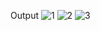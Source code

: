 Output
![1](https://github.com/user-attachments/assets/ad0cafa9-8416-450e-8441-eb408dd1060a)
![2](https://github.com/user-attachments/assets/8bda7e8a-e0c4-451f-847e-fd1bf96e1b01)
![3](https://github.com/user-attachments/assets/3a165620-e238-4db5-b442-4bdb2e84efea)
